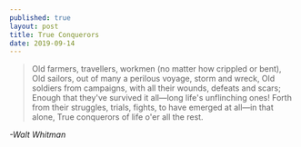 ```yaml
---
published: true
layout: post
title: True Conquerors
date: 2019-09-14
---
```

>Old farmers, travellers, workmen (no matter
>how crippled or bent),
>Old sailors, out of many a perilous voyage,
>storm and wreck,
>Old soldiers from campaigns, with all their
>wounds, defeats and scars;
>Enough that they've survived it all—long life's
>unflinching ones!
>Forth from their struggles, trials, fights, to have
>emerged at all—in that alone,
>True conquerors of life o'er all the rest.

*-Walt Whitman*
